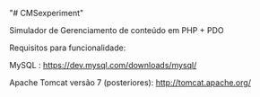 "# CMSexperiment" 

Simulador de Gerenciamento de conteúdo em PHP + PDO

Requisitos para funcionalidade:

MySQL : https://dev.mysql.com/downloads/mysql/

Apache Tomcat versão 7 (posteriores): http://tomcat.apache.org/


